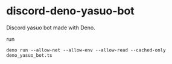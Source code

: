 # discord-deno-yasuo-bot
Discord yasuo bot made with Deno.

run
```
deno run --allow-net --allow-env --allow-read --cached-only deno_yasuo_bot.ts
```
